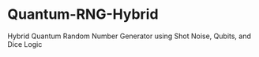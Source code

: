 # Quantum-RNG-Hybrid
Hybrid Quantum Random Number Generator using Shot Noise, Qubits, and Dice Logic

